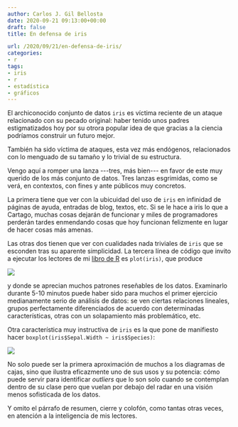 ```yaml
---
author: Carlos J. Gil Bellosta
date: 2020-09-21 09:13:00+00:00
draft: false
title: En defensa de iris

url: /2020/09/21/en-defensa-de-iris/
categories:
- r
tags:
- iris
- r
- estadística
- gráficos
---
```


El archiconocido conjunto de datos `iris` es víctima reciente de un ataque relacionado con su pecado original: haber tenido unos padres estigmatizados hoy por su otrora popular idea de que gracias a la ciencia podríamos construir un futuro mejor.

También ha sido víctima de ataques, esta vez más endógenos, relacionados con lo menguado de su tamaño y lo trivial de su estructura.

Vengo aquí a romper una lanza ---tres, más bien--- en favor de este muy querido de los más conjunto de datos. Tres lanzas esgrimidas, como se verá, en contextos, con fines y ante públicos muy concretos.

La primera tiene que ver con la ubicuidad del uso de `iris` en infinidad de páginas de ayuda, entradas de blog, textos, etc. Si se le hace a iris lo que a Cartago, muchas cosas dejarán de funcionar y miles de programadores perderán tardes enmendando cosas que hoy funcionan felizmente en lugar de hacer cosas más amenas.

Las otras dos tienen que ver con cualidades nada triviales de `iris` que se esconden tras su aparente simplicidad. La tercera línea de código que invito a ejecutar los lectores de mi [libro de R](https://datanalytics.com/libro_r) es `plot(iris)`, que produce

![](/wp-uploads/2020/09/plot_iris.png#center)

y donde se aprecian muchos patrones reseñables de los datos. Examinarlo durante 5-10 minutos puede haber sido para muchos el primer ejercicio medianamente serio de análisis de datos: se ven ciertas relaciones lineales, grupos perfectamente diferenciados de acuerdo con determinadas características, otras con un solapamiento más problemático, etc.

Otra característica muy instructiva de `iris` es la que pone de manifiesto hacer `boxplot(iris$Sepal.Width ~ iris$Species)`:

![](/wp-uploads/2020/09/iris_boxplot.png#center)

No solo puede ser la primera aproximación de muchos a los diagramas de cajas, sino que ilustra eficazmente uno de sus usos y su potencia: cómo puede servir para identificar _outliers_ que lo son solo cuando se contemplan dentro de su clase pero que vuelan por debajo del radar en una visión menos sofisticada de los datos.

Y omito el párrafo de resumen, cierre y colofón, como tantas otras veces, en atención a la inteligencia de mis lectores.